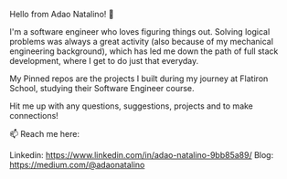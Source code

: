 Hello from Adao Natalino! 👋

I'm a software engineer who loves figuring things out. Solving logical problems was always a great activity (also because of my mechanical engineering background), which has led me down the path of full stack development, where I get to do just that everyday.

My Pinned repos are the projects I built during my journey at Flatiron School, studying their Software Engineer course.

Hit me up with any questions, suggestions, projects and to make connections!

📫 Reach me here: 

Linkedin: https://www.linkedin.com/in/adao-natalino-9bb85a89/
Blog: https://medium.com/@adaonatalino


<!--
**AdaoNatalino/AdaoNatalino** is a ✨ _special_ ✨ repository because its `README.md` (this file) appears on your GitHub profile.

Here are some ideas to get you started:

- 🔭 I’m currently working on ...
- 🌱 I’m currently learning ...
- 👯 I’m looking to collaborate on ...
- 🤔 I’m looking for help with ...
- 💬 Ask me about ...
- 📫 How to reach me: ...
- 😄 Pronouns: ...
- ⚡ Fun fact: ...
-->

